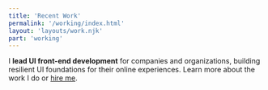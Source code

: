 ```yaml
---
title: 'Recent Work'
permalink: '/working/index.html'
layout: 'layouts/work.njk'
part: 'working'
---
```


I **lead UI front-end development** for companies and organizations, building resilient UI foundations for their online experiences. Learn more about the work I do or [hire me](/available).
